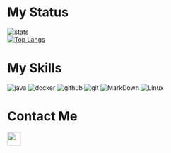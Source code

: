 # My Status
[![stats](https://github-readme-stats-izh7piylk.vercel.app/api?username=Javen-Liu&hide=prs,contribs&show_icons=true&bg_color=DEG,E66345,A65481&title_color=FFFFFF&text_color=FFFFFF&icon_color=FFFFFF)](https://github.com/Javen-Liu/)
<br>
[![Top Langs](https://github-readme-stats-izh7piylk.vercel.app/api/top-langs/?username=Javen-Liu&langs_count=10&card_width=495&bg_color=DEG,A65481,E66345&title_color=FFFFFF&text_color=FFFFFF&icon_color=FFFFFF)](https://github.com/Javen-Liu/)
<br>
<!--[![wakatime stats](https://github-readme-stats.vercel.app/api/wakatime?username=sddai)](https://github.com/sddai/)-->
<!--
**sddai/sddai** is a ✨ _special_ ✨ repository because its `README.md` (this file) appears on your GitHub profile.

Here are some ideas to get you started:

- 🔭 I’m currently working on ...
- 🌱 I’m currently learning ...
- 👯 I’m looking to collaborate on ...
- 🤔 I’m looking for help with ...
- 💬 Ask me about ...
- 📫 How to reach me: ...
- 😄 Pronouns: ...
- ⚡ Fun fact: ...
-->

<!--
<img align="center" src="https://raw.githubusercontent.com/sddai/sddai/master/skills.png">-->

# My Skills

![java](https://img.shields.io/badge/-java-grey?style=for-the-badge&logo=java&logoColor=white&labelColor=8E2DE2)
![docker](https://img.shields.io/badge/-docker-grey?style=for-the-badge&logo=docker&logoColor=white&labelColor=8E2DE2)
![github](https://img.shields.io/badge/-github-grey?style=for-the-badge&logo=github&logoColor=white&labelColor=8E2DE2)
![git](https://img.shields.io/badge/-git-grey?style=for-the-badge&logo=git&logoColor=white&labelColor=8E2DE2)
![MarkDown](https://img.shields.io/badge/-Markdown-grey?style=for-the-badge&logo=Markdown&logoColor=white&labelColor=8E2DE2)
![Linux](https://img.shields.io/badge/-Linux-grey?style=for-the-badge&logo=Linux&logoColor=white&labelColor=8E2DE2)

<!--<img align="center" src="https://raw.githubusercontent.com/sddai/sddai/master/connect.png"/><br>-->
# Contact Me

<a href="http://blog.matrix-world.top/" target="_blank"><img height="30px" src="https://img.shields.io/badge/My%20Website:%20Javen's%20Blog-8E2DE2?style=for-the-badge&logo=google%20chrome&logoColor=white"/></a><br>
